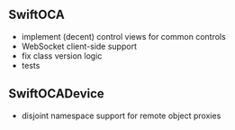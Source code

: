 SwiftOCA
--------

- implement (decent) control views for common controls
- WebSocket client-side support
- fix class version logic
- tests

SwiftOCADevice
--------------

- disjoint namespace support for remote object proxies

